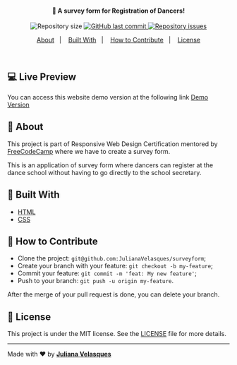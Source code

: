 <h4 align="center">
  🚀 A survey form for Registration of Dancers!
</h4>

<p align="center">
  <img alt="Repository size" src="https://img.shields.io/github/repo-size/JulianaVelasques/surveyform">
  
  <a href="https://github.com/JulianaVelasques/moveit/commits/master">
    <img alt="GitHub last commit" src="https://img.shields.io/github/last-commit/JulianaVelasques/moveit">
  </a>

  <a href="https://github.com/Silve1ra/be-the-hero/issues">
    <img alt="Repository issues" src="https://img.shields.io/github/issues/JulianaVelasques/surveyform">
  </a>

</p>

<p align="center">
  <a href="#page_with_curl-about">About</a>&nbsp;&nbsp;&nbsp;|&nbsp;&nbsp;&nbsp;
  <a href="#wrench-built-with">Built With</a>&nbsp;&nbsp;&nbsp;|&nbsp;&nbsp;&nbsp;
  <a href="#-how-to-contribute">How to Contribute</a>&nbsp;&nbsp;&nbsp;|&nbsp;&nbsp;&nbsp;
  <a href="#memo-license">License</a>
</p>

<br>
    
    
## :computer: Live Preview

You can access this website demo version at the following link [Demo Version](https://julianavelasques.github.io/surveyform/)

## :page_with_curl: About

This project is part of Responsive Web Design Certification mentored by [FreeCodeCamp](https://www.freecodecamp.org/learn) where we have to create a survey form.

This is an application of survey form where dancers can register at the dance school without having to go directly to the school secretary.

## :wrench: Built With

- [HTML](https://www.w3schools.com/css/)
- [CSS](https://www.w3schools.com/html/)

## 🤔 How to Contribute

- Clone the project: `git@github.com:JulianaVelasques/surveyform`;
- Create your branch with your feature: `git checkout -b my-feature`;
- Commit your feature: `git commit -m 'feat: My new feature'`;
- Push to your branch: `git push -u origin my-feature`.

After the merge of your pull request is done, you can delete your branch.

## :memo: License

This project is under the MIT license. See the [LICENSE](LICENSE.md) file for more details.

---

Made with ♥ by <tr>
    <td align="center"><a href="https://github.com/JulianaVelasques"><b>Juliana Velasques</b></a><br /></td>
  <tr>
